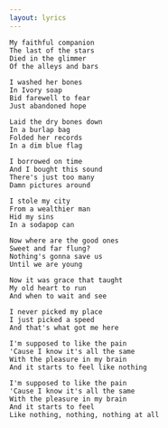 ```yaml
---
layout: lyrics
---
```


    My faithful companion
    The last of the stars
    Died in the glimmer
    Of the alleys and bars

    I washed her bones
    In Ivory soap
    Bid farewell to fear
    Just abandoned hope

    Laid the dry bones down
    In a burlap bag
    Folded her records
    In a dim blue flag

    I borrowed on time
    And I bought this sound
    There's just too many
    Damn pictures around

    I stole my city
    From a wealthier man
    Hid my sins
    In a sodapop can

    Now where are the good ones
    Sweet and far flung?
    Nothing's gonna save us
    Until we are young

    Now it was grace that taught
    My old heart to run
    And when to wait and see

    I never picked my place
    I just picked a speed
    And that's what got me here

    I'm supposed to like the pain
    'Cause I know it's all the same
    With the pleasure in my brain
    And it starts to feel like nothing

    I'm supposed to like the pain
    'Cause I know it's all the same
    With the pleasure in my brain
    And it starts to feel
    Like nothing, nothing, nothing at all
